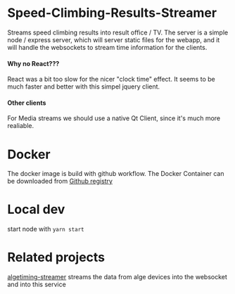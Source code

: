 # Speed-Climbing-Results-Streamer
 Streams speed climbing results into result office / TV. The server is a simple node / express server, which will server static files for the webapp, and it will handle the websockets to stream time information for the clients.

 #### Why no React???
React was a bit too slow for the nicer "clock time" effect. It seems to be much faster and better with this simpel jquery client. 

#### Other clients
For Media streams we should use a native Qt Client, since it's much more realiable. 

# Docker
The docker image is build with github workflow.
The Docker Container can be downloaded from [Github registry](https://github.com/Summeli/Speed-Climbing-Results-Streamer/pkgs/container/finice-speed-stream)


# Local dev
start node with 
`yarn start`

# Related projects
[algetiming-streamer](https://github.com/Summeli/algetiming-streamer) streams the data from alge devices into the websocket and into this service

